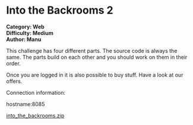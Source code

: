 # Into the Backrooms 2

**Category: Web <br>
Difficulty: Medium <br>
Author: Manu**

This challenge has four different parts. The source code is always the same. The parts build on each other and you should work on them in their order.

Once you are logged in it is also possible to buy stuff. Have a look at our offers.

Connection information:

hostname:8085

[into_the_backrooms.zip](../../Public/into_the_backrooms.zip)
